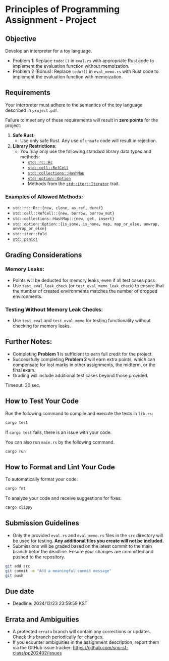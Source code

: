 # Principles of Programming Assignment - Project

## Objective

Develop an interpreter for a toy language.
- Problem 1: Replace `todo!()` in `eval.rs` with appropriate Rust code to implement the evaluation function without memoization.
- Problem 2 (Bonus): Replace `todo!()` in `eval_memo.rs` with Rust code to implement the evaluation function with memoization.

## Requirements
Your interpreter must adhere to the semantics of the toy language described in `project.pdf`.

Failure to meet any of these requirements will result in **zero points** for the project:
1. **Safe Rust**:
   - Use only safe Rust. Any use of `unsafe` code will result in rejection.
2. **Library Restrictions**:
   - You may only use the following standard library data types and methods:
     - [`std::rc::Rc`](https://doc.rust-lang.org/std/rc/struct.Rc.html)
     - [`std::cell::RefCell`](https://doc.rust-lang.org/std/cell/struct.RefCell.html)
     - [`std::collections::HashMap`](https://doc.rust-lang.org/std/collections/struct.HashMap.html)
     - [`std::option::Option`](https://doc.rust-lang.org/std/option/enum.Option.html)
     - Methods from the [`std::iter::Iterator`](https://doc.rust-lang.org/std/iter/trait.Iterator.html) trait.

### Examples of Allowed Methods:
- `std::rc::Rc::{new, clone, as_ref, deref}`
- `std::cell::RefCell::{new, borrow, borrow_mut}`
- `std::collections::HashMap::{new, get, insert}`
- `std::option::Option::{is_some, is_none, map, map_or_else, unwrap, unwrap_or_else}`
- `std::iter::fold`
- [`std::panic!`](https://doc.rust-lang.org/std/macro.panic.html)


## Grading Considerations
### Memory Leaks:
- Points will be deducted for memory leaks, even if all test cases pass.
- Use `test_eval_leak_check` (or `test_eval_memo_leak_check`) to ensure that the number of created environments matches the number of dropped environments.

### Testing Without Memory Leak Checks:
- Use `test_eval` and `test_eval_memo` for testing functionality without checking for memory leaks.

## Further Notes:
- Completing **Problem 1** is sufficient to earn full credit for the project.
- Successfully completing **Problem 2** will earn extra points, which can compensate for lost marks in other assignments, the midterm, or the final exam.
- Grading will include additional test cases beyond those provided.

Timeout: 30 sec.

## How to Test Your Code
Run the following command to compile and execute the tests in `lib.rs`:
```bash
cargo test
```

If `cargo test` fails, there is an issue with your code.

You can also run `main.rs` by the following command.
```bash
cargo run
```

## How to Format and Lint Your Code
To automatically format your code:
```bash
cargo fmt
```

To analyze your code and receive suggestions for fixes:
```bash
cargo clippy
```

## Submission Guidelines
- Only the provided `eval.rs` and `eval_memo.rs` files in the `src` directory will be used for testing. **Any additional files you create will not be included.**
- Submissions will be graded based on the latest commit to the main branch befor the deadline.
  Ensure your changes are committed and pushed to the repository.

```bash
git add src
git commit -m "Add a meaningful commit message"
git push
```

## Due date
- Deadline: 2024/12/23 23:59:59 KST

## Errata and Ambiguities
- A protected `errata` branch will contain any corrections or updates. Check this branch periodically for changes.
- If you ecounter ambiguities in the assignment description, report them via the GitHub issue tracker: https://github.com/snu-sf-class/pp202402/issues


